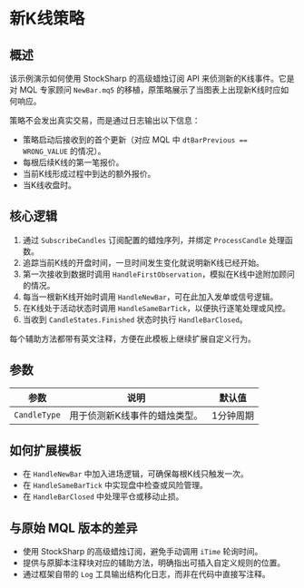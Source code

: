 # 新K线策略

## 概述

该示例演示如何使用 StockSharp 的高级蜡烛订阅 API 来侦测新的K线事件。它是对 MQL 专家顾问 `NewBar.mq5` 的移植，原策略展示了当图表上出现新K线时应如何响应。

策略不会发出真实交易，而是通过日志输出以下信息：

- 策略启动后接收到的首个更新（对应 MQL 中 `dtBarPrevious == WRONG_VALUE` 的情况）。
- 每根后续K线的第一笔报价。
- 当前K线形成过程中到达的额外报价。
- 当K线收盘时。

## 核心逻辑

1. 通过 `SubscribeCandles` 订阅配置的蜡烛序列，并绑定 `ProcessCandle` 处理函数。
2. 追踪当前K线的开盘时间，一旦时间发生变化就说明新K线已经开始。
3. 第一次接收到数据时调用 `HandleFirstObservation`，模拟在K线中途附加顾问的情况。
4. 每当一根新K线开始时调用 `HandleNewBar`，可在此加入发单或信号逻辑。
5. 在K线处于活动状态时调用 `HandleSameBarTick`，以便执行逐笔处理或风控。
6. 当收到 `CandleStates.Finished` 状态时执行 `HandleBarClosed`。

每个辅助方法都带有英文注释，方便在此模板上继续扩展自定义行为。

## 参数

| 参数 | 说明 | 默认值 |
|------|------|--------|
| `CandleType` | 用于侦测新K线事件的蜡烛类型。 | 1分钟周期 |

## 如何扩展模板

- 在 `HandleNewBar` 中加入进场逻辑，可确保每根K线只触发一次。
- 在 `HandleSameBarTick` 中实现盘中检查或风险管理。
- 在 `HandleBarClosed` 中处理平仓或移动止损。

## 与原始 MQL 版本的差异

- 使用 StockSharp 的高级蜡烛订阅，避免手动调用 `iTime` 轮询时间。
- 提供与原脚本注释块对应的辅助方法，明确指出可插入自定义规则的位置。
- 通过框架自带的 `Log` 工具输出结构化日志，而非在代码中直接写注释。
